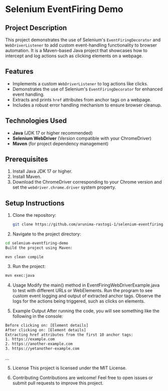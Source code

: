  # Selenium EventFiring Demo 
 
## Project Description 
This project demonstrates the use of Selenium's `EventFiringDecorator` and `WebDriverListener` to add custom event-handling functionality to browser automation. It is a Maven-based Java project that showcases how to intercept and log actions such as clicking elements on a webpage.

## Features
- Implements a custom `WebDriverListener` to log actions like clicks.
- Demonstrates the use of Selenium's `EventFiringDecorator` for enhanced event handling.
- Extracts and prints `href` attributes from anchor tags on a webpage.
- Includes a robust error handling mechanism to ensure browser cleanup.
 
## Technologies Used
- **Java** (JDK 17 or higher recommended)
- **Selenium WebDriver** (Version compatible with your ChromeDriver)
- **Maven** (for project dependency management)

## Prerequisites
1. Install Java JDK 17 or higher.
2. Install Maven.
3. Download the ChromeDriver corresponding to your Chrome version and set the `webdriver.chrome.driver` system property.

## Setup Instructions
1. Clone the repository:
   ```bash
   git clone https://github.com/arunima-rastogi-1/selenium-eventfiring-demo.git
    ```
2. Navigate to the project directory:

```bash
cd selenium-eventfiring-demo
Build the project using Maven:
```
```mvn clean compile```

3. Run the project:

```bash
mvn exec:java
```

4. Usage
Modify the main() method in EventFiringWebDriverExample.java to test with different URLs or WebElements.
Run the program to see custom event logging and output of extracted anchor tags.
Observe the logs for the actions being triggered, such as clicks on elements.

5. Example Output
After running the code, you will see something like the following in the console:

```bash
Before clicking on: [Element details]
After clicking on: [Element details]
Extracting href attributes from the first 10 anchor tags:
1. https://example.com
2. https://another-example.com
3. https://yetanother-example.com
```
...

5. License
This project is licensed under the MIT License.

6. Contributing
Contributions are welcome! Feel free to open issues or submit pull requests to improve this project.
